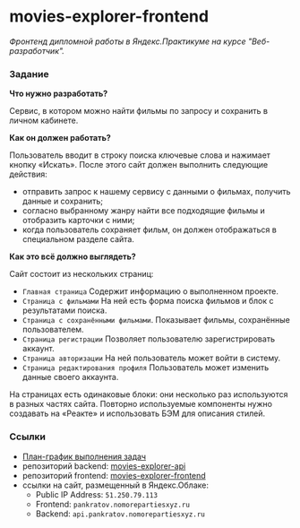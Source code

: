 # movies-explorer-frontend
*Фронтенд дипломной работы в Яндекс.Практикуме на курсе "Веб-разработчик".*

### Задание
**Что нужно разработать?**

Сервис, в котором можно найти фильмы по запросу и сохранить в личном кабинете.

**Как он должен работать?**

Пользователь вводит в строку поиска ключевые слова и нажимает кнопку «Искать». После этого сайт должен выполнить следующие действия:
* отправить запрос к нашему сервису с данными о фильмах, получить данные и сохранить;
* согласно выбранному жанру найти все подходящие фильмы и отобразить карточки с ними;
* когда пользователь сохраняет фильм, он должен отображаться в специальном разделе сайта.

**Как это всё должно выглядеть?**

Сайт состоит из нескольких страниц:
- `Главная страница` Содержит информацию о выполненном проекте.
- `Страница с фильмами` На ней есть форма поиска фильмов и блок с результатами поиска.
- `Страница с сохранёнными фильмами`. Показывает фильмы, сохранённые пользователем.
- `Страница регистрации` Позволяет пользователю зарегистрировать аккаунт.
- `Страница авторизации` На ней пользователь может войти в систему.
- `Страница редактирования профиля` Пользователь может изменить данные своего аккаунта.

На страницах есть одинаковые блоки: они несколько раз используются в разных частях сайта. Повторно используемые компоненты нужно создавать на «Реакте» и использовать БЭМ для описания стилей.

### Ссылки
- [План-график выполнения задач](https://github.com/users/pnrf/projects/1)
- репозиторий backend: [movies-explorer-api](https://github.com/pnrf/movies-explorer-api)
- репозиторий frontend: [movies-explorer-frontend](https://github.com/pnrf/movies-explorer-frontend)
- cсылки на сайт, размещенный в Яндекс.Облаке:
  - Public IP Address: `51.250.79.113`
  - Frontend: `pankratov.nomorepartiesxyz.ru`
  - Backend: `api.pankratov.nomorepartiesxyz.ru`
